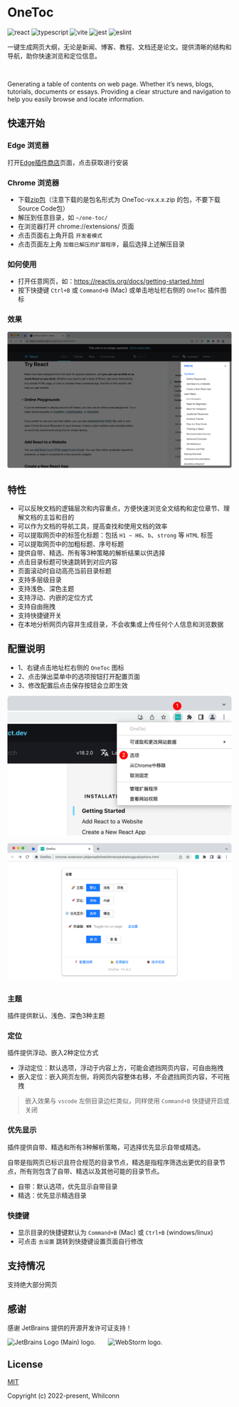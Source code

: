 # OneToc

![react](https://badges.aleen42.com/src/react.svg)
![typescript](https://badges.aleen42.com/src/typescript.svg)
![vite](https://badges.aleen42.com/src/vitejs.svg)
![jest](https://badges.aleen42.com/src/jest_1.svg)
![eslint](https://badges.aleen42.com/src/eslint.svg)

一键生成网页大纲，无论是新闻、博客、教程、文档还是论文。提供清晰的结构和导航，助你快速浏览和定位信息。

<br/>

Generating a table of contents on web page. Whether it’s news, blogs, tutorials, documents or essays. Providing a clear structure and navigation to help you easily browse and locate information.

## 快速开始

### Edge 浏览器

打开[Edge插件商店](https://microsoftedge.microsoft.com/addons/detail/onetoc/jkgapfniamkoblbmbhdjlnfklihlpjmc)页面，点击获取进行安装

### Chrome 浏览器

- 下载[zip包](https://github.com/Whilconn/one-toc/releases)（注意下载的是包名形式为 OneToc-vx.x.x.zip 的包，不要下载Source Code包）
- 解压到任意目录，如 `~/one-toc/`
- 在浏览器打开 chrome://extensions/ 页面
- 点击页面右上角开启 `开发者模式`
- 点击页面左上角 `加载已解压的扩展程序`，最后选择上述解压目录

### 如何使用

- 打开任意网页，如：https://reactjs.org/docs/getting-started.html
- 按下快捷键 `Ctrl+B` 或 `Command+B` (Mac) 或单击地址栏右侧的 `OneToc` 插件图标

### 效果

![screenshots](screenshots/content.png)

## 特性

- 可以反映文档的逻辑层次和内容重点，方便快速浏览全文结构和定位章节、理解文档的主旨和目的
- 可以作为文档的导航工具，提高查找和使用文档的效率
- 可以提取网页中的标签化标题：包括 `H1 ~ H6`、`b`、`strong` 等 `HTML` 标签
- 可以提取网页中的加粗标题、序号标题
- 提供自带、精选、所有等3种策略的解析结果以供选择
- 点击目录标题可快速跳转到对应内容
- 页面滚动时自动高亮当前目录标题
- 支持多层级目录
- 支持浅色、深色主题
- 支持浮动、内嵌的定位方式
- 支持自由拖拽
- 支持快捷键开关
- 在本地分析网页内容并生成目录，不会收集或上传任何个人信息和浏览数据

## 配置说明

- 1、右键点击地址栏右侧的 `OneToc` 图标
- 2、点击弹出菜单中的选项按钮打开配置页面
- 3、修改配置后点击保存按钮会立即生效

![options](screenshots/open-options-page.png)

![options](screenshots/options-page.png)

### 主题

插件提供默认、浅色、深色3种主题

### 定位

插件提供浮动、嵌入2种定位方式

- 浮动定位：默认选项，浮动于内容上方，可能会遮挡网页内容，可自由拖拽
- 嵌入定位：嵌入网页左侧，将网页内容整体右移，不会遮挡网页内容，不可拖拽

> 嵌入效果与 `vscode` 左侧目录边栏类似，同样使用 `Command+B` 快捷键开启或关闭

### 优先显示

插件提供自带、精选和所有3种解析策略，可选择优先显示自带或精选。

自带是指网页已标识且符合规范的目录节点，精选是指程序筛选出更优的目录节点，所有则包含了自带、精选以及其他可能的目录节点。

- 自带：默认选项，优先显示自带目录
- 精选：优先显示精选目录

### 快捷键

- 显示目录的快捷键默认为 `Command+B` (Mac) 或 `Ctrl+B` (windows/linux)
- 可点击 `去设置` 跳转到快捷键设置页面自行修改

## 支持情况

支持绝大部分网页

## 感谢

感谢 JetBrains 提供的开源开发许可证支持！<br>

<img src="https://resources.jetbrains.com/storage/products/company/brand/logos/jb_beam.svg" width="50px" alt="JetBrains Logo (Main) logo.">&emsp;&emsp;<img src="https://resources.jetbrains.com/storage/products/company/brand/logos/WebStorm_icon.svg" width="50px" alt="WebStorm logo.">

## License

[MIT](./LICENSE)

Copyright (c) 2022-present, Whilconn

